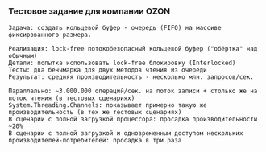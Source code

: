 ### Тестовое задание для компании OZON
```console
Задача: создать кольцевой буфер - очередь (FIFO) на массиве фиксированного размера.
```
    Реализация: lock-free потокобезопасный кольцевой буфер ("обёртка" над обычным)
    Детали: попытка использовать lock-free блокировку (Interlocked)
    Тесты: два бенчмарка для двух методов чтения из очереди
    Результат: средняя производительность - несколько млн. запросов/сек.
```console
Параллельно: ~3.000.000 операций/сек. на поток записи + столько же на поток чтения (в тестовых сценариях)
System.Threading.Channels: показывает примерно такую же производительность (в тех же тестовых сценариях)
В сценарии с полной загрузкой процессора: просадка производительности ~20%
В сценарии с полной загрузкой и одновременным доступом нескольких производителей-потребителей: просадка в три раза
```
